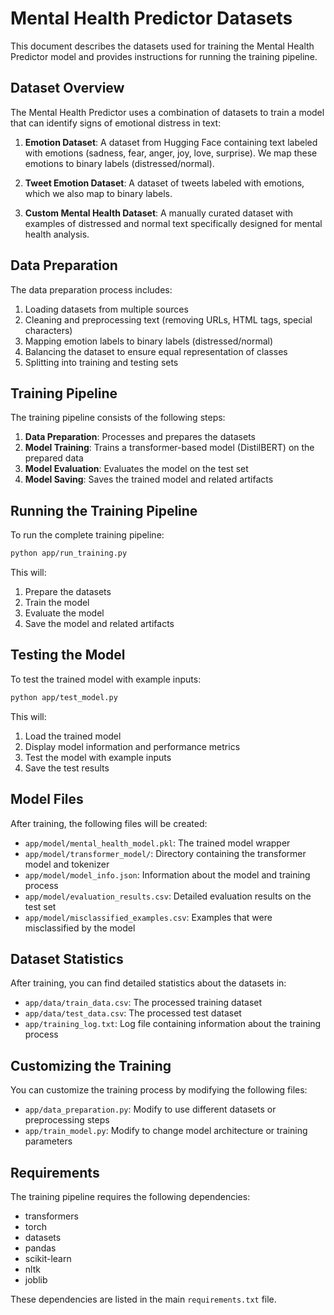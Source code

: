 # Mental Health Predictor Datasets

This document describes the datasets used for training the Mental Health Predictor model and provides instructions for running the training pipeline.

## Dataset Overview

The Mental Health Predictor uses a combination of datasets to train a model that can identify signs of emotional distress in text:

1. **Emotion Dataset**: A dataset from Hugging Face containing text labeled with emotions (sadness, fear, anger, joy, love, surprise). We map these emotions to binary labels (distressed/normal).

2. **Tweet Emotion Dataset**: A dataset of tweets labeled with emotions, which we also map to binary labels.

3. **Custom Mental Health Dataset**: A manually curated dataset with examples of distressed and normal text specifically designed for mental health analysis.

## Data Preparation

The data preparation process includes:

1. Loading datasets from multiple sources
2. Cleaning and preprocessing text (removing URLs, HTML tags, special characters)
3. Mapping emotion labels to binary labels (distressed/normal)
4. Balancing the dataset to ensure equal representation of classes
5. Splitting into training and testing sets

## Training Pipeline

The training pipeline consists of the following steps:

1. **Data Preparation**: Processes and prepares the datasets
2. **Model Training**: Trains a transformer-based model (DistilBERT) on the prepared data
3. **Model Evaluation**: Evaluates the model on the test set
4. **Model Saving**: Saves the trained model and related artifacts

## Running the Training Pipeline

To run the complete training pipeline:

```bash
python app/run_training.py
```

This will:
1. Prepare the datasets
2. Train the model
3. Evaluate the model
4. Save the model and related artifacts

## Testing the Model

To test the trained model with example inputs:

```bash
python app/test_model.py
```

This will:
1. Load the trained model
2. Display model information and performance metrics
3. Test the model with example inputs
4. Save the test results

## Model Files

After training, the following files will be created:

- `app/model/mental_health_model.pkl`: The trained model wrapper
- `app/model/transformer_model/`: Directory containing the transformer model and tokenizer
- `app/model/model_info.json`: Information about the model and training process
- `app/model/evaluation_results.csv`: Detailed evaluation results on the test set
- `app/model/misclassified_examples.csv`: Examples that were misclassified by the model

## Dataset Statistics

After training, you can find detailed statistics about the datasets in:

- `app/data/train_data.csv`: The processed training dataset
- `app/data/test_data.csv`: The processed test dataset
- `app/training_log.txt`: Log file containing information about the training process

## Customizing the Training

You can customize the training process by modifying the following files:

- `app/data_preparation.py`: Modify to use different datasets or preprocessing steps
- `app/train_model.py`: Modify to change model architecture or training parameters

## Requirements

The training pipeline requires the following dependencies:

- transformers
- torch
- datasets
- pandas
- scikit-learn
- nltk
- joblib

These dependencies are listed in the main `requirements.txt` file.